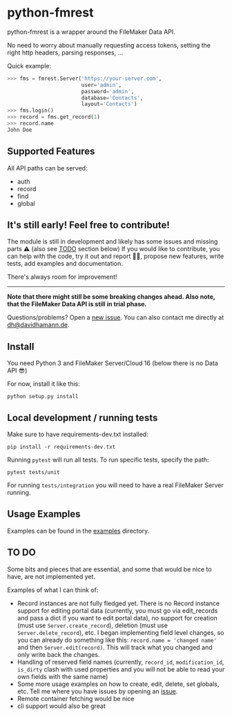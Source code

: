 # python-fmrest

python-fmrest is a wrapper around the FileMaker Data API.

No need to worry about manually requesting access tokens, setting the right http headers, parsing responses, ...

Quick example:

```python
>>> fms = fmrest.Server('https://your-server.com',
                        user='admin',
                        password='admin',
                        database='Contacts',
                        layout='Contacts')
>>> fms.login()
>>> record = fms.get_record(1)
>>> record.name
John Doe
```

## Supported Features

All API paths can be served:

- auth
- record
- find
- global

## It's still early! Feel free to contribute!

The module is still in development and likely has some issues and missing parts ⚠️ (also see [TODO](#to-do) section below) If you would like to contribute, you can help with the code, try it out and report 🐞🐞, propose new features, write tests, add examples and documentation.

There's always room for improvement!

---

**Note that there might still be some breaking changes ahead. Also note, that the FileMaker Data API is still in trial phase.**

Questions/problems? Open a [new issue](https://github.com/davidhamann/python-fmrest/issues). You can also contact me directly at dh@davidhamann.de.

## Install

You need Python 3 and FileMaker Server/Cloud 16 (below there is no Data API 😎)

For now, install it like this:

```
python setup.py install
```

## Local development / running tests

Make sure to have requirements-dev.txt installed:

```
pip install -r requirements-dev.txt
```

Running `pytest` will run all tests. To run specific tests, specify the path:

```
pytest tests/unit
```

For running `tests/integration` you will need to have a real FileMaker Server running.

## Usage Examples

Examples can be found in the [examples](https://github.com/davidhamann/python-fmrest/tree/master/examples) directory.

## TO DO
<a id="to-do"></a>

Some bits and pieces that are essential, and some that would be nice to have, are not implemented yet.

Examples of what I can think of:

- Record instances are not fully fledged yet. There is no Record instance support for editing portal data (currently, you must go via edit_records and pass a dict if you want to edit portal data), no support for creation (must use `Server.create_record`), deletion (must use `Server.delete_record`), etc. I began implementing field level changes, so you can already do something like this: `record.name = 'changed name'` and then `Server.edit(record)`. This will track what you changed and only write back the changes.
- Handling of reserved field names (currently, `record_id`, `modification_id`, `is_dirty` clash with used properties and you will not be able to read your own fields with the same name)
- Some more usage examples on how to create, edit, delete, set globals, etc. Tell me where you have issues by opening an [issue](https://github.com/davidhamann/python-fmrest/issues).
- Remote container fetching would be nice
- cli support would also be great

